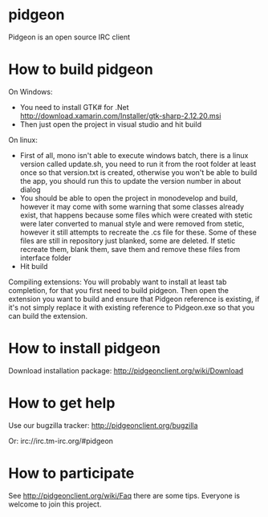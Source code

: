 pidgeon
=======

Pidgeon is an open source IRC client

How to build pidgeon
=====================

On Windows:
 - You need to install GTK# for .Net http://download.xamarin.com/Installer/gtk-sharp-2.12.20.msi
 - Then just open the project in visual studio and hit build

On linux:
 - First of all, mono isn't able to execute windows batch, there is a linux version called update.sh, you need to run it from the root folder at least once so that version.txt is created, otherwise you won't be able to build the app, you should run this to update the version number in about dialog
 - You should be able to open the project in monodevelop and build, however it may come with some warning that some classes already exist, that happens because some files which were created with stetic were later converted to manual style and were removed from stetic, however it still attempts to recreate the .cs file for these. Some of these files are still in repository just blanked, some are deleted. If stetic recreate them, blank them, save them and remove these files from interface folder
 - Hit build

Compiling extensions:
You will probably want to install at least tab completion, for that you first need to build pidgeon. Then open the extension you want to build and ensure that Pidgeon reference is existing, if it's not simply replace it with existing reference to Pidgeon.exe so that you can build the extension.

How to install pidgeon
=======================
Download installation package: http://pidgeonclient.org/wiki/Download

How to get help
================
Use our bugzilla tracker: http://pidgeonclient.org/bugzilla

Or: irc://irc.tm-irc.org/#pidgeon

How to participate
====================
See http://pidgeonclient.org/wiki/Faq there are some tips. Everyone is welcome to join this project.
